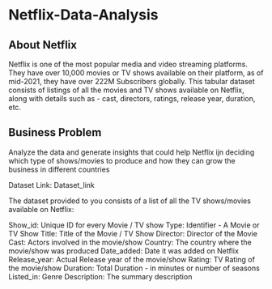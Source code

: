 # Netflix-Data-Analysis
## About Netflix

Netflix is one of the most popular media and video streaming platforms. They have over 10,000 movies or TV shows available on their platform, as of mid-2021, they have over 222M Subscribers globally. This tabular dataset consists of listings of all the movies and TV shows available on Netflix, along with details such as - cast, directors, ratings, release year, duration, etc.


## Business Problem

Analyze the data and generate insights that could help Netflix ijn deciding which type of shows/movies to produce and how they can grow the business in different countries

Dataset Link: Dataset_link

The dataset provided to you consists of a list of all the TV shows/movies available on Netflix:

Show_id: Unique ID for every Movie / TV show
Type: Identifier - A Movie or TV Show
Title: Title of the Movie / TV Show
Director: Director of the Movie
Cast: Actors involved in the movie/show
Country: The country where the movie/show was produced
Date_added: Date it was added on Netflix
Release_year: Actual Release year of the movie/show
Rating: TV Rating of the movie/show
Duration: Total Duration - in minutes or number of seasons
Listed_in: Genre
Description: The summary description
